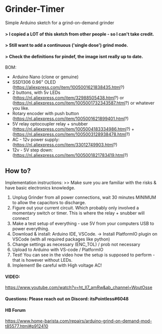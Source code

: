 # Grinder-Timer

Simple Arduino sketch for a grind-on-demand grinder

#### > I copied a LOT of this sketch from other people - so I can't take credit.
#### > Still want to add a continuous ('single dose') grind mode.
#### > Check the definitions for pindef, the image isnt really up to date.


BOM:
- Arduino Nano (clone or genuine) 
- SSD1306 0.96" OLED (https://aliexpress.com/item/1005001621838435.html?)
- 2 buttons, with 5v LEDs (https://nl.aliexpress.com/item/32988505438.html?) or (https://nl.aliexpress.com/item/1005001732343587.html?) or whatever you like.
- Rotary encoder with push button (https://nl.aliexpress.com/item/1005001621899401.html?) 
- 5V relay optocoupler relay + snubber (https://nl.aliexpress.com/item/1005004183334986.html?) + (https://nl.aliexpress.com/item/1005003128938478.html?) 
- AC - 12v power supply: (https://nl.aliexpress.com/item/33012749903.html?) 
- 12v - 5V step down: (https://nl.aliexpress.com/item/1005001821783419.html?) 


## How to?

Implementation instructions: >> Make sure you are familiar with the risks & have basic electronics knowledge. 

1) Unplug Grinder from all power connections, wait 30 minutes MINIMUM to allow the capacitors to discharge. 
2) Figure out your current circuit. Which probably only involved a momentary switch or timer. This is where the relay + snubber will connect
3) Make a test setup of everything - use 5V from your computers USB to power everything.
4) Download & install: Arduino IDE, VSCode. -> Install PlatformIO plugin on VSCode (with all required packages like python)
5) Change settings as necessary (ENC_TOL) / prob not necessary
6) Upload to Arduino with VS-code / PlatformIO
7) Test! You can see in the video how the setup is supposed to perform - that is however without LEDs.
8) Implement! Be careful with High voltage AC!

#### VIDEO:

https://www.youtube.com/watch?v=ht_ll7_amRw&ab_channel=WoutOsse


#### Questions: Please reach out on Discord: itsPointless#6048


#### HB Forum

https://www.home-barista.com/repairs/arduino-grind-on-demand-mod-t85577.html#p912410

